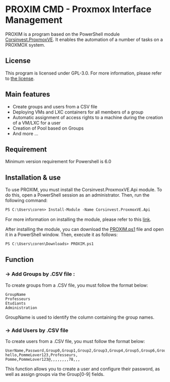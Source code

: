 # PROXIM CMD  - Proxmox Interface Management

PROXIM is a program based on the PowerShell module [Corsinvest.ProxmoxVE](https://github.com/Corsinvest/cv4pve-api-dotnet). It enables the automation of a number of tasks on a PROXMOX system.


## License
This program is licensed under GPL-3.0. For more information, please refer to [the license](LICENSE).


## Main features
 
 * Create groups and users from a CSV file
 * Deploying VMs and LXC containers for all members of a group
 * Automatic assignment of access rights to a machine during the creation of a VM/LXC for a user
 * Creation of Pool based on Groups
 * And more ...


## Requirement
Minimum version requirement for Powershell is 6.0


## Installation & use
To use PROXIM, you must install the Corsinvest.ProxmoxVE.Api module. To do this, open a PowerShell session as an administrator. Then, run the following command:
```ps
PS C:\Users\coren> Install-Module -Name Corsinvest.ProxmoxVE.Api
```

For more information on installing the module, please refer to this [link](https://github.com/Corsinvest/cv4pve-api-powershell).

After installing the module, you can download the [PROXIM.ps1](PROXIM.ps1) file and open it in a PowerShell window. Then, execute it as follows:
```ps
PS C:\Users\coren\Downloads> PROXIM.ps1
```
## Function
### -> Add Groups by .CSV file :
To create groups from a .CSV file, you must follow the format below:

```csv
GroupName
Professeurs
Etudiants
Administration
```

GroupName is used to identify the column containing the group names.

### -> Add Users by .CSV file
To create users from a .CSV file, you must follow the format below:

```csv
UserName,Password,Group0,Group1,Group2,Group3,Group4,Group5,Group6,Group7,Group8,Group9,
hello,PommeLover123,Professeurs,
Pomme,PommeLover123@,,,,,,,,78,,,
```

This function allows you to create a user and configure their password, as well as assign groups via the Group[0-9] fields.
